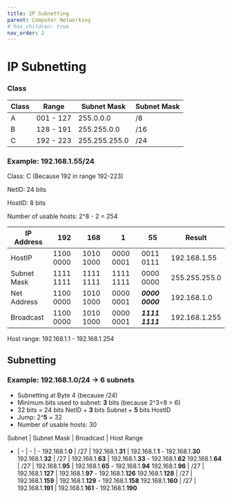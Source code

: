 ```yaml
---
title: IP Subnetting
parent: Computer Networking
# has_children: true
nav_order: 2
---
```


# IP Subnetting

### Class

Class | Range     | Subnet Mask   | Subnet Mask
----- | --------- | ------------- | -----
A     | 001 - 127 | 255.0.0.0     | /8
B     | 128 - 191 | 255.255.0.0   | /16
C     | 192 - 223 | 255.255.255.0 | /24

### Example: 192.168.1.55/24

Class: C (Because 192 in range 192-223)

NetID: 24 bits

HostID: 8 bits

Number of usable hosts: 2^8 - 2 = 254

IP Address  | 192       | 168       | 1         | 55            | Result
----------- | --------- | --------- | --------- | ------------- | ---------
HostIP      | 1100 0000 | 1010 1000 | 0000 0001 | 0011 0111     | 192.168.1.55
Subnet Mask | 1111 1111 | 1111 1111 | 1111 1111 | 0000 0000     | 255.255.255.0
Net Address | 1100 0000 | 1010 1000 | 0000 0001 | ***0000 0000*** | 192.168.1.0
Broadcast   | 1100 0000 | 1010 1000 | 0000 0001 | ***1111 1111*** | 192.168.1.255

Host range: 192.168.1.1 - 192.168.1.254

## Subnetting

### Example: 192.168.1.0/24 -> 6 subnets

* Subnetting at Byte 4 (because /24)
* Minimum bits used to subnet: **3** bits (because 2^3=8 > 6)
* 32 bits = 24 bits NetID + **3** bits Subnet + **5** bits HostID
* Jump: 2^**5** = 32
* Number of usable hosts: 30

Subnet | Subnet Mask | Broadcast | Host Range
- | - | - | -
192.168.1.**0**   | /27 | 192.168.1.**31** | 192.168.1.**1** - 192.168.1.**30**
192.168.1.**32**  | /27 | 192.168.1.**63** | 192.168.1.**33** - 192.168.1.**62**
192.168.1.**64**  | /27 | 192.168.1.**95** | 192.168.1.**65** - 192.168.1.**94**
192.168.1.**96**  | /27 | 192.168.1.**127** | 192.168.1.**97** - 192.168.1.**126**
192.168.1.**128** | /27 | 192.168.1.**159** | 192.168.1.**129** - 192.168.1.**158**
192.168.1.**160** | /27 | 192.168.1.**191** | 192.168.1.**161** - 192.168.1.**190**